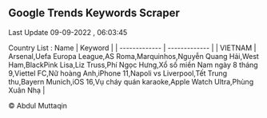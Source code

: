 

## Google Trends Keywords Scraper 
 
Last Update 09-09-2022 , 06:03:45

Country List :
 Name  | Keyword |
| ------------- | ------------- |
| VIETNAM | Arsenal,Uefa Europa League,AS Roma,Marquinhos,Nguyễn Quang Hải,West Ham,BlackPink Lisa,Liz Truss,Phí Ngọc Hưng,Xổ số miền Nam ngày 8 tháng 9,Viettel FC,Nữ hoàng Anh,iPhone 11,Napoli vs Liverpool,Tết Trung thu,Bayern Munich,iOS 16,Vụ cháy quán karaoke,Apple Watch Ultra,Phùng Xuân Nhạ |



© Abdul Muttaqin 
